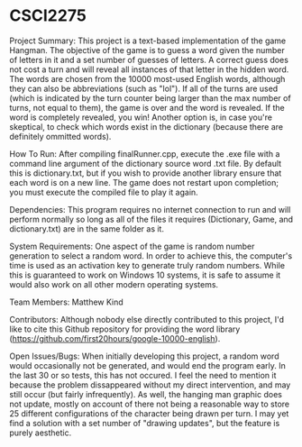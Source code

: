# CSCI2275
Project Summary:
This project is a text-based implementation of the game Hangman. The objective of the game is to guess a word given the number of letters in it and a set number of guesses of letters. A correct guess does not cost a turn and will reveal all instances of that letter in the hidden word. The words are chosen from the 10000 most-used English words, although they can also be abbreviations (such as "lol"). If all of the turns are used (which is indicated by the turn counter being larger than the max number of turns, not equal to them), the game is over and the word is revealed. If the word is completely revealed, you win! Another option is, in case you're skeptical, to check which words exist in the dictionary (because there are definitely ommitted words).

How To Run:
After compiling finalRunner.cpp, execute the .exe file with a command line argument of the dictionary source word .txt file. By default this is dictionary.txt, but if you wish to provide another library ensure that each word is on a new line. The game does not restart upon completion; you must execute the compiled file to play it again.

Dependencies:
This program requires no internet connection to run and will perform normally so long as all of the files it requires (Dictionary, Game, and dictionary.txt) are in the same folder as it.

System Requirements:
One aspect of the game is random number generation to select a random word. In order to achieve this, the computer's time is used as an activation key to generate truly random numbers. While this is guaranteed to work on Windows 10 systems, it is safe to assume it would also work on all other modern operating systems.

Team Members:
Matthew Kind

Contributors:
Although nobody else directly contributed to this project, I'd like to cite this Github repository for providing the word library (https://github.com/first20hours/google-10000-english).

Open Issues/Bugs:
When initially developing this project, a random word would occasionally not be generated, and would end the program early. In the last 30 or so tests, this has not occured. I feel the need to mention it because the problem dissappeared without my direct intervention, and may still occur (but fairly infrequently).
As well, the hanging man graphic does not update, mostly on account of there not being a reasonable way to store 25 different configurations of the character being drawn per turn. I may yet find a solution with a set number of "drawing updates", but the feature is purely aesthetic.
